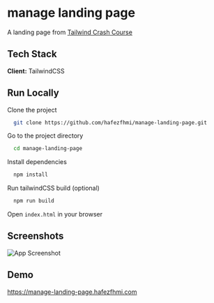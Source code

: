# manage landing page

A landing page from [Tailwind Crash Course](https://youtu.be/dFgzHOX84xQ?si=GTOueTsyoIalm_28)

## Tech Stack

**Client:** TailwindCSS

## Run Locally

Clone the project

```bash
  git clone https://github.com/hafezfhmi/manage-landing-page.git
```

Go to the project directory

```bash
  cd manage-landing-page
```

Install dependencies

```bash
  npm install
```

Run tailwindCSS build (optional)

```bash
  npm run build
```

Open `index.html` in your browser

## Screenshots

![App Screenshot](./resources/screenshot/Screenshot01.png)

## Demo

https://manage-landing-page.hafezfhmi.com
